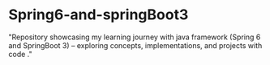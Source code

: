 # Spring6-and-springBoot3
"Repository showcasing my learning journey with java framework (Spring 6 and SpringBoot 3) – exploring concepts, implementations, and projects with code ."
